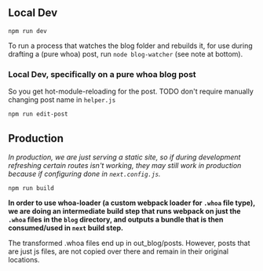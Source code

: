 ## Local Dev
```
npm run dev
```

To run a process that watches the blog folder and rebuilds it, for use during drafting a (pure whoa) post, run `node blog-watcher` (see note at bottom).

### Local Dev, specifically on a pure whoa blog post
So you get hot-module-reloading for the post. 
TODO don't require manually changing post name in `helper.js` 
```
npm run edit-post
```

## Production
*In production, we are just serving a static site, so if during development refreshing certain routes isn't working, they may still work in production because if configuring done in `next.config.js`.*

```
npm run build
```

**In order to use whoa-loader (a custom webpack loader for `.whoa` file type), we are doing an intermediate build step that runs webpack on just the `.whoa` files in the `blog` directory, and outputs a bundle that is then consumed/used in `next` build step.**

The transformed .whoa files end up in out_blog/posts. However, posts that are just js files, are not copied over there and remain in their original locations.